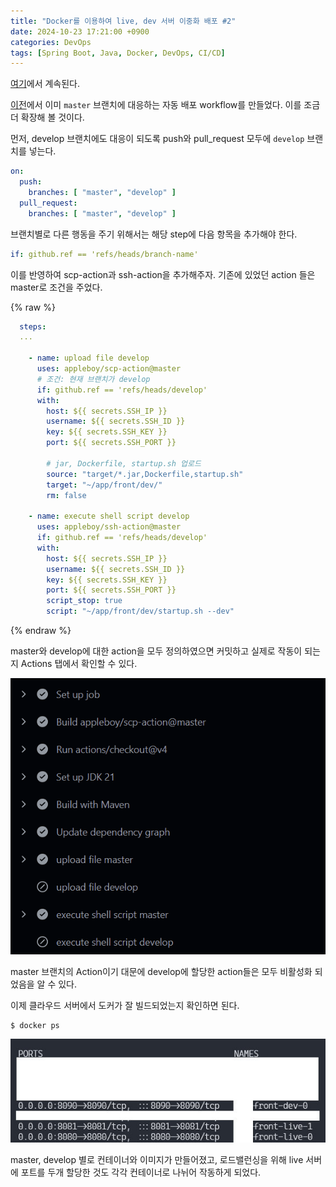 ```yaml
---
title: "Docker를 이용하여 live, dev 서버 이중화 배포 #2"
date: 2024-10-23 17:21:00 +0900
categories: DevOps
tags: [Spring Boot, Java, Docker, DevOps, CI/CD]
---
```


[여기](/devops/Docker를-이용하여-live-dev-서버-이중화-배포-1)에서 계속된다.

[이전](/devops/Github-Actions를-이용하여-Spring-Boot-배포-자동화-환경-구축하기/)에서 이미 `master` 브랜치에 대응하는 자동 배포 workflow를 만들었다. 이를 조금 더 확장해 볼 것이다.

먼저, develop 브랜치에도 대응이 되도록 push와 pull_request 모두에 `develop` 브랜치를 넣는다.

```yaml
on:
  push:
    branches: [ "master", "develop" ]
  pull_request:
    branches: [ "master", "develop" ]
```

브랜치별로 다른 행동을 주기 위해서는 해당 step에 다음 항목을 추가해야 한다.

```yaml
if: github.ref == 'refs/heads/branch-name'
```

이를 반영하여 scp-action과 ssh-action을 추가해주자. 기존에 있었던 action 들은 master로 조건을 주었다.

{% raw %}
```yaml
  steps:
  ...

    - name: upload file develop
      uses: appleboy/scp-action@master
      # 조건: 현재 브랜치가 develop
      if: github.ref == 'refs/heads/develop' 
      with:
        host: ${{ secrets.SSH_IP }}
        username: ${{ secrets.SSH_ID }}
        key: ${{ secrets.SSH_KEY }}
        port: ${{ secrets.SSH_PORT }}

        # jar, Dockerfile, startup.sh 업로드
        source: "target/*.jar,Dockerfile,startup.sh"  
        target: "~/app/front/dev/"
        rm: false

    - name: execute shell script develop
      uses: appleboy/ssh-action@master
      if: github.ref == 'refs/heads/develop'
      with:
        host: ${{ secrets.SSH_IP }}
        username: ${{ secrets.SSH_ID }}
        key: ${{ secrets.SSH_KEY }}
        port: ${{ secrets.SSH_PORT }}
        script_stop: true
        script: "~/app/front/dev/startup.sh --dev"
```
{% endraw %}

master와 develop에 대한 action을 모두 정의하였으면 커밋하고 실제로 작동이 되는지 Actions 탭에서 확인할 수 있다.

![maven-action](/assets/images/2024-10-22/maven-action.png)

master 브랜치의 Action이기 대문에 develop에 할당한 action들은 모두 비활성화 되었음을 알 수 있다.

이제 클라우드 서버에서 도커가 잘 빌드되었는지 확인하면 된다.

```shell
$ docker ps
```

![docker-ps](/assets/images/2024-10-22/docker-ps.jpg)

master, develop 별로 컨테이너와 이미지가 만들어졌고, 로드밸런싱을 위해 live 서버에 포트를 두개 할당한 것도 각각 컨테이너로 나뉘어 작동하게 되었다.